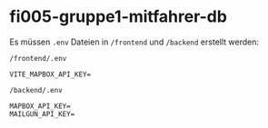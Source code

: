 # fi005-gruppe1-mitfahrer-db

Es müssen `.env` Dateien in `/frontend` und `/backend` erstellt werden:

`/frontend/.env`

```
VITE_MAPBOX_API_KEY=
```

`/backend/.env`

```
MAPBOX_API_KEY=
MAILGUN_API_KEY=
```
